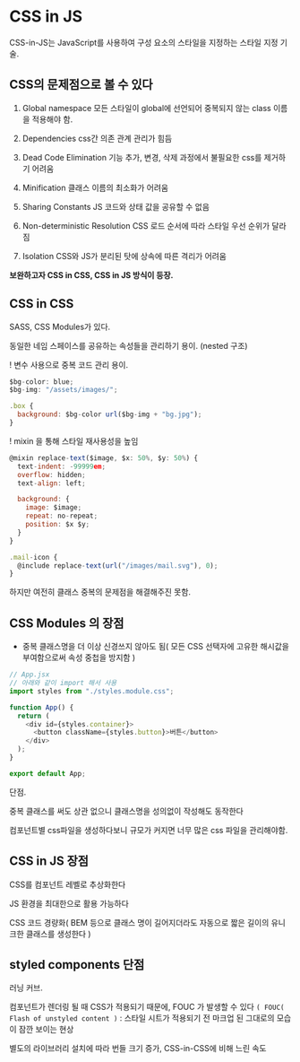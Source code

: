 # CSS in JS

CSS-in-JS는 JavaScript를 사용하여 구성 요소의 스타일을 지정하는 스타일 지정 기술.

## CSS의 문제점으로 볼 수 있다

1. Global namespace
   모든 스타일이 global에 선언되어 중복되지 않는 class 이름을 적용해야 함.

2. Dependencies
   css간 의존 관계 관리가 힘듬

3. Dead Code Elimination
   기능 추가, 변경, 삭제 과정에서 불필요한 css를 제거하기 어려움

4. Minification
   클래스 이름의 최소화가 어려움

5. Sharing Constants
   JS 코드와 상태 값을 공유할 수 없음

6. Non-deterministic Resolution
   CSS 로드 순서에 따라 스타일 우선 순위가 달라짐

7. Isolation
   CSS와 JS가 분리된 탓에 상속에 따른 격리가 어려움

**보완하고자 CSS in CSS, CSS in JS 방식이 등장.**

## CSS in CSS

SASS, CSS Modules가 있다.

동일한 네임 스페이스를 공유하는 속성들을 관리하기 용이. (nested 구조)

! 변수 사용으로 중복 코드 관리 용이.

```js
$bg-color: blue;
$bg-img: "/assets/images/";

.box {
  background: $bg-color url($bg-img + "bg.jpg");
}
```

! mixin 을 통해 스타일 재사용성을 높임

```js
@mixin replace-text($image, $x: 50%, $y: 50%) {
  text-indent: -99999em;
  overflow: hidden;
  text-align: left;

  background: {
    image: $image;
    repeat: no-repeat;
    position: $x $y;
  }
}

.mail-icon {
  @include replace-text(url("/images/mail.svg"), 0);
}
```

하지만 여전히 클래스 중복의 문제점을 해결해주진 못함.

## CSS Modules 의 장점

- 중복 클래스명을 더 이상 신경쓰지 않아도 됨( 모든 CSS 선택자에 고유한 해시값을 부여함으로써 속성 중첩을 방지함 )

```js
// App.jsx
// 아래와 같이 import 해서 사용
import styles from "./styles.module.css";

function App() {
  return (
    <div id={styles.container}>
      <button className={styles.button}>버튼</button>
    </div>
  );
}

export default App;
```

단점.

중복 클래스를 써도 상관 없으니 클래스명을 성의없이 작성해도 동작한다

컴포넌트별 css파일을 생성하다보니 규모가 커지면 너무 많은 css 파일을 관리해야함.

## CSS in JS 장점

CSS를 컴포넌트 레벨로 추상화한다

JS 환경을 최대한으로 활용 가능하다

CSS 코드 경량화( BEM 등으로 클래스 명이 길어지더라도 자동으로 짧은 길이의 유니크한 클래스를 생성한다 )

## styled components 단점

러닝 커브.

컴포넌트가 렌더링 될 때 CSS가 적용되기 때문에, FOUC 가 발생할 수 있다
`( FOUC( Flash of unstyled content )` : 스타일 시트가 적용되기 전 마크업 된 그대로의 모습이 잠깐 보이는 현상

별도의 라이브러리 설치에 따라 번들 크기 증가, CSS-in-CSS에 비해 느린 속도
